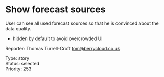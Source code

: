 # Show forecast sources

User can see all used forecast sources so that he is convinced about the data quality.

* hidden by default to avoid overcrowded UI

Reporter: Thomas Turrell-Croft <tom@berrycloud.co.uk>  

Type: story  
Status: selected  
Priority: 253
